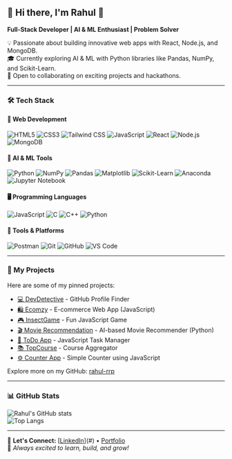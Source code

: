 ## 🌟 Hi there, I'm Rahul 👋  
**Full-Stack Developer | AI & ML Enthusiast | Problem Solver**  

💡 Passionate about building innovative web apps with React, Node.js, and MongoDB.  
🎓 Currently exploring AI & ML with Python libraries like Pandas, NumPy, and Scikit-Learn.  
🚀 Open to collaborating on exciting projects and hackathons.  

---

### 🛠️ Tech Stack  
#### 🚀 **Web Development**
![HTML5](https://img.shields.io/badge/-HTML5-E34F26?logo=html5&logoColor=fff)
![CSS3](https://img.shields.io/badge/-CSS3-1572B6?logo=css3&logoColor=fff)
![Tailwind CSS](https://img.shields.io/badge/-TailwindCSS-06B6D4?logo=tailwindcss&logoColor=fff)
![JavaScript](https://img.shields.io/badge/-JavaScript-F7DF1E?logo=javascript&logoColor=000)
![React](https://img.shields.io/badge/-React-61DAFB?logo=react&logoColor=000)
![Node.js](https://img.shields.io/badge/-Node.js-339933?logo=node.js&logoColor=fff)
![MongoDB](https://img.shields.io/badge/-MongoDB-47A248?logo=mongodb&logoColor=fff)

#### 🤖 **AI & ML Tools**
![Python](https://img.shields.io/badge/-Python-3776AB?logo=python&logoColor=fff)
![NumPy](https://img.shields.io/badge/-NumPy-013243?logo=numpy&logoColor=fff)
![Pandas](https://img.shields.io/badge/-Pandas-150458?logo=pandas&logoColor=fff)
![Matplotlib](https://img.shields.io/badge/-Matplotlib-8B008B?logo=plotly&logoColor=fff)
![Scikit-Learn](https://img.shields.io/badge/-ScikitLearn-F7931E?logo=scikitlearn&logoColor=fff)
![Anaconda](https://img.shields.io/badge/-Anaconda-44A833?logo=anaconda&logoColor=fff)
![Jupyter Notebook](https://img.shields.io/badge/-Jupyter-F37626?logo=jupyter&logoColor=fff)

#### 🖥️ **Programming Languages**
![JavaScript](https://img.shields.io/badge/-JavaScript-F7DF1E?logo=javascript&logoColor=000)
![C](https://img.shields.io/badge/-C-00599C?logo=c&logoColor=fff)
![C++](https://img.shields.io/badge/-C++-00599C?logo=c%2B%2B&logoColor=fff)
![Python](https://img.shields.io/badge/-Python-3776AB?logo=python&logoColor=fff)

#### 🔧 **Tools & Platforms**
![Postman](https://img.shields.io/badge/-Postman-FF6C37?logo=postman&logoColor=fff)
![Git](https://img.shields.io/badge/-Git-F05032?logo=git&logoColor=fff)
![GitHub](https://img.shields.io/badge/-GitHub-181717?logo=github&logoColor=fff)
![VS Code](https://img.shields.io/badge/-VS%20Code-0078d7?logo=visual-studio-code&logoColor=fff)

---

### 🚀 My Projects  
Here are some of my pinned projects:  

- [💻 DevDetective](https://rahul-rrp.github.io/DevDetective/) - GitHub Profile Finder  
- [🛍️ Ecomzy](https://github.com/rahul-rrp/Ecomzy) - E-commerce Web App (JavaScript)  
- [🎮 InsectGame](https://github.com/rahul-rrp/InsectGame) - Fun JavaScript Game  
- [🎬 Movie Recommendation](https://github.com/rahul-rrp/Movie_Recommendation) - AI-based Movie Recommender (Python)  
- [📝 ToDo App](https://github.com/rahul-rrp/ToDo) - JavaScript Task Manager  
- [📚 TopCourse](https://github.com/rahul-rrp/TopCourese) - Course Aggregator  
- [⚙️ Counter App](https://rahul-rrp.github.io/Counter_App/) - Simple Counter using JavaScript  

Explore more on my GitHub: [rahul-rrp](https://github.com/rahul-rrp)

---

### 📊 GitHub Stats  
![Rahul's GitHub stats](https://github-readme-stats.vercel.app/api?username=rahul-rrp&show_icons=true&theme=radical)  
![Top Langs](https://github-readme-stats.vercel.app/api/top-langs/?username=rahul-rrp&layout=compact&theme=radical)  

---

💬 **Let's Connect:** [[LinkedIn](https://www.linkedin.com/in/rahul-prajapati-r-p/)](#) • [Portfolio](#)  
🚀 *Always excited to learn, build, and grow!*  
